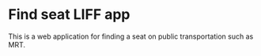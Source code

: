  # Find seat LIFF app

 This is a web application for finding a seat on public transportation such as MRT.
